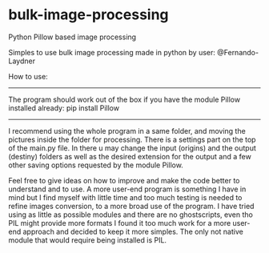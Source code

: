 # bulk-image-processing
Python Pillow based image processing

Simples to use bulk image processing made in python by user: @Fernando-Laydner 

How to use:
*******************************************************************************************************
The program should work out of the box if you have the module Pillow installed already: pip install Pillow
*******************************************************************************************************
I recommend using the whole program in a same folder, and moving the pictures inside the folder for processing. 
There is a settings part on the top of the main.py file. In there u may change the input (origins) and the output (destiny) folders as well as the desired extension for the output and a few other saving options requested by  the module Pillow.

Feel free to give ideas on how to improve and make the code better to understand and to use. 
A more user-end program is something I have in mind but I find myself with little time and too much testing is needed to refine images conversion, to a more broad use of the program. 
I have tried using as little as possible modules and there are no ghostscripts, even tho PIL might provide more formats I found it too much work for a more user-end approach and decided to keep it more simples. The only not native module that would require being installed is PIL.
